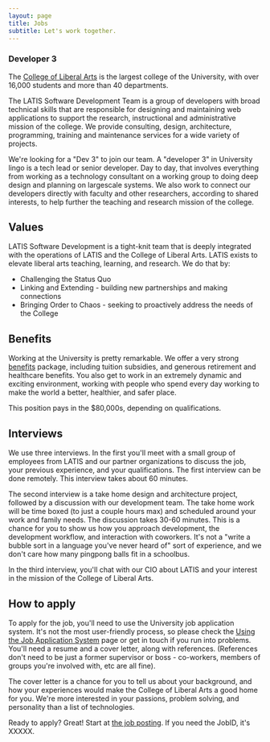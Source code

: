 ```yaml
---
layout: page
title: Jobs
subtitle: Let's work together.
---
```

### Developer 3

The <a href="http://cla.umn.edu">College of Liberal Arts</a> is the largest college of the University, with over 16,000 students and more than 40 departments.

The LATIS Software Development Team is a group of developers with broad technical skills that are responsible for designing and maintaining web applications to support the research, instructional and administrative mission of the college. We provide consulting, design, architecture, programming, training and maintenance services for a wide variety of projects.

We're looking for a "Dev 3" to join our team.  A "developer 3" in University lingo is a tech lead or senior developer.  Day to day, that involves everything from working as a technology consultant on a working group to doing deep design and planning on largescale systems.  We also work to connect our developers directly with faculty and other researchers, according to shared interests, to help further the teaching and research mission of the college. 

## Values

LATIS Software Development is a tight-knit team that is deeply integrated with the operations of LATIS and the College of Liberal Arts.  LATIS exists to elevate liberal arts teaching, learning, and research.  We do that by:

- Challenging the Status Quo
- Linking and Extending - building new partnerships and making connections
- Bringing Order to Chaos - seeking to proactively address the needs of the College

## Benefits

Working at the University is pretty remarkable.  We offer a very strong <a href="https://humanresources.umn.edu/benefits">benefits</a> package, including tuition subsidies, and generous retirement and healthcare benefits.  You also get to work in an extremely dynamic and exciting environment, working with people who spend every day working to make the world a better, healthier, and safer place.

This position pays in the $80,000s, depending on qualifications.

## Interviews

We use three interviews. In the first you'll meet with a small group of employees from LATIS and our partner organizations to discuss the job, your previous experience, and your qualifications. The first interview can be done remotely. This interview takes about 60 minutes.

The second interview is a take home design and architecture project, followed by a discussion with our development team. The take home work will be time boxed (to just a couple hours max) and scheduled around your work and family needs.  The discussion takes 30-60 minutes.  This is a chance for you to show us how you approach development, the development workflow, and interaction with coworkers.  It's not a "write a bubble sort in a language you've never heard of" sort of experience, and we don't care how many pingpong balls fit in a schoolbus. 

In the third interview, you'll chat with our CIO about LATIS and your interest in the mission of the College of Liberal Arts. 

## How to apply

To apply for the job, you'll need to use the University job application system.  It's not the most user-friendly process, so please check the <a href="http://humanresources.umn.edu/find-job/using-employment-system">Using the Job Application System</a> page or get in touch if you run into problems.  You'll need a resume and a cover letter, along with references.  (References don't need to be just a former supervisor or boss - co-workers, members of groups you're involved with, etc are all fine).

The cover letter is a chance for you to tell us about your background, and how your experiences would make the College of Liberal Arts a good home for you.  We're more interested in your passions, problem solving, and personality than a list of technologies.  


Ready to apply? Great! Start at <a href="https://z.umn.edu/XXXX">the job posting</a>. If you need the JobID, it's XXXXX.